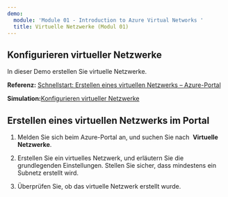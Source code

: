 ```yaml
---
demo:
  module: 'Module 01 - Introduction to Azure Virtual Networks '
  title: Virtuelle Netzwerke (Modul 01)
---
```

## Konfigurieren virtueller Netzwerke

In dieser Demo erstellen Sie virtuelle Netzwerke.

**Referenz:** [Schnellstart: Erstellen eines virtuellen Netzwerks – Azure-Portal](https://docs.microsoft.com/azure/virtual-network/quick-create-portal)

**Simulation:**[Konfigurieren virtueller Netzwerke](https://mslabs.cloudguides.com/guides/AZ-700%20Lab%20Simulation%20-%20Design%20and%20implement%20a%20virtual%20network%20in%20Azure)

## Erstellen eines virtuellen Netzwerks im Portal

1.  Melden Sie sich beim Azure-Portal an, und suchen Sie nach  **Virtuelle Netzwerke**.

1.  Erstellen Sie ein virtuelles Netzwerk, und erläutern Sie die grundlegenden Einstellungen. Stellen Sie sicher, dass mindestens ein Subnetz erstellt wird. 

1.  Überprüfen Sie, ob das virtuelle Netzwerk erstellt wurde.
